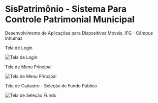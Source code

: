 # SisPatrimônio - Sistema Para Controle Patrimonial Municipal

Desenvolvimento de Aplicações para Dispositivos Móveis, IFG - Câmpus Inhumas

Tela de Login

![Tela de Login](../master/src/assets/printScreensREADME/01TelaLoginSisPatr.png)

Tela de Menu Principal

![Tela de Menu Principal](../master/src/assets/printScreensREADME/02MenuPrincipal.png)

Tela de Cadastro - Seleção de Fundo Público

![Tela de Seleção Fundo](../master/src/assets/printScreensREADME/03SelecaoFundoPublicoCadastro.png)
